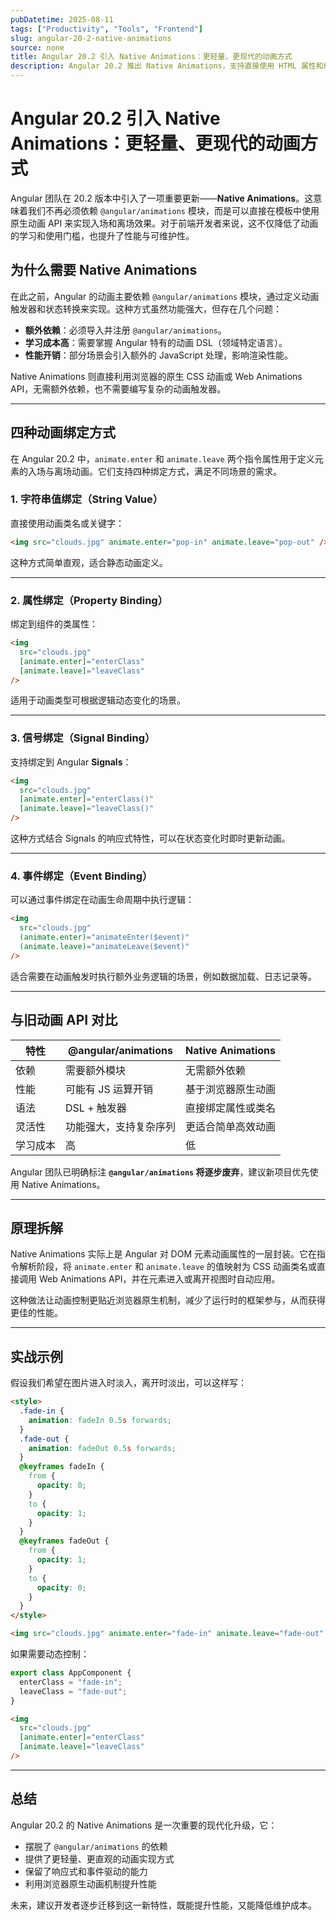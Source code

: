 ```yaml
---
pubDatetime: 2025-08-11
tags: ["Productivity", "Tools", "Frontend"]
slug: angular-20-2-native-animations
source: none
title: Angular 20.2 引入 Native Animations：更轻量、更现代的动画方式
description: Angular 20.2 推出 Native Animations，支持直接使用 HTML 属性和绑定语法实现入场、离场动画，无需依赖 @angular/animations 模块，让动画更轻量、高效、可维护。
---
```


# Angular 20.2 引入 Native Animations：更轻量、更现代的动画方式

Angular 团队在 20.2 版本中引入了一项重要更新——**Native Animations**。这意味着我们不再必须依赖 `@angular/animations` 模块，而是可以直接在模板中使用原生动画 API 来实现入场和离场效果。对于前端开发者来说，这不仅降低了动画的学习和使用门槛，也提升了性能与可维护性。

## 为什么需要 Native Animations

在此之前，Angular 的动画主要依赖 `@angular/animations` 模块，通过定义动画触发器和状态转换来实现。这种方式虽然功能强大，但存在几个问题：

- **额外依赖**：必须导入并注册 `@angular/animations`。
- **学习成本高**：需要掌握 Angular 特有的动画 DSL（领域特定语言）。
- **性能开销**：部分场景会引入额外的 JavaScript 处理，影响渲染性能。

Native Animations 则直接利用浏览器的原生 CSS 动画或 Web Animations API，无需额外依赖，也不需要编写复杂的动画触发器。

---

## 四种动画绑定方式

在 Angular 20.2 中，`animate.enter` 和 `animate.leave` 两个指令属性用于定义元素的入场与离场动画。它们支持四种绑定方式，满足不同场景的需求。

### 1. **字符串值绑定**（String Value）

直接使用动画类名或关键字：

```html
<img src="clouds.jpg" animate.enter="pop-in" animate.leave="pop-out" />
```

这种方式简单直观，适合静态动画定义。

---

### 2. **属性绑定**（Property Binding）

绑定到组件的类属性：

```html
<img
  src="clouds.jpg"
  [animate.enter]="enterClass"
  [animate.leave]="leaveClass"
/>
```

适用于动画类型可根据逻辑动态变化的场景。

---

### 3. **信号绑定**（Signal Binding）

支持绑定到 Angular **Signals**：

```html
<img
  src="clouds.jpg"
  [animate.enter]="enterClass()"
  [animate.leave]="leaveClass()"
/>
```

这种方式结合 Signals 的响应式特性，可以在状态变化时即时更新动画。

---

### 4. **事件绑定**（Event Binding）

可以通过事件绑定在动画生命周期中执行逻辑：

```html
<img
  src="clouds.jpg"
  (animate.enter)="animateEnter($event)"
  (animate.leave)="animateLeave($event)"
/>
```

适合需要在动画触发时执行额外业务逻辑的场景，例如数据加载、日志记录等。

---

## 与旧动画 API 对比

| 特性     | @angular/animations    | Native Animations  |
| -------- | ---------------------- | ------------------ |
| 依赖     | 需要额外模块           | 无需额外依赖       |
| 性能     | 可能有 JS 运算开销     | 基于浏览器原生动画 |
| 语法     | DSL + 触发器           | 直接绑定属性或类名 |
| 灵活性   | 功能强大，支持复杂序列 | 更适合简单高效动画 |
| 学习成本 | 高                     | 低                 |

Angular 团队已明确标注 **`@angular/animations` 将逐步废弃**，建议新项目优先使用 Native Animations。

---

## 原理拆解

Native Animations 实际上是 Angular 对 DOM 元素动画属性的一层封装。它在指令解析阶段，将 `animate.enter` 和 `animate.leave` 的值映射为 CSS 动画类名或直接调用 Web Animations API，并在元素进入或离开视图时自动应用。

这种做法让动画控制更贴近浏览器原生机制，减少了运行时的框架参与，从而获得更佳的性能。

---

## 实战示例

假设我们希望在图片进入时淡入，离开时淡出，可以这样写：

```html
<style>
  .fade-in {
    animation: fadeIn 0.5s forwards;
  }
  .fade-out {
    animation: fadeOut 0.5s forwards;
  }
  @keyframes fadeIn {
    from {
      opacity: 0;
    }
    to {
      opacity: 1;
    }
  }
  @keyframes fadeOut {
    from {
      opacity: 1;
    }
    to {
      opacity: 0;
    }
  }
</style>

<img src="clouds.jpg" animate.enter="fade-in" animate.leave="fade-out" />
```

如果需要动态控制：

```ts
export class AppComponent {
  enterClass = "fade-in";
  leaveClass = "fade-out";
}
```

```html
<img
  src="clouds.jpg"
  [animate.enter]="enterClass"
  [animate.leave]="leaveClass"
/>
```

---

## 总结

Angular 20.2 的 Native Animations 是一次重要的现代化升级，它：

- 摆脱了 `@angular/animations` 的依赖
- 提供了更轻量、更直观的动画实现方式
- 保留了响应式和事件驱动的能力
- 利用浏览器原生动画机制提升性能

未来，建议开发者逐步迁移到这一新特性，既能提升性能，又能降低维护成本。
